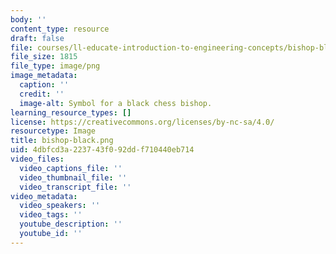 ```yaml
---
body: ''
content_type: resource
draft: false
file: courses/ll-educate-introduction-to-engineering-concepts/bishop-black.png
file_size: 1815
file_type: image/png
image_metadata:
  caption: ''
  credit: ''
  image-alt: Symbol for a black chess bishop.
learning_resource_types: []
license: https://creativecommons.org/licenses/by-nc-sa/4.0/
resourcetype: Image
title: bishop-black.png
uid: 4dbfcd3a-2237-43f0-92dd-f710440eb714
video_files:
  video_captions_file: ''
  video_thumbnail_file: ''
  video_transcript_file: ''
video_metadata:
  video_speakers: ''
  video_tags: ''
  youtube_description: ''
  youtube_id: ''
---
```

